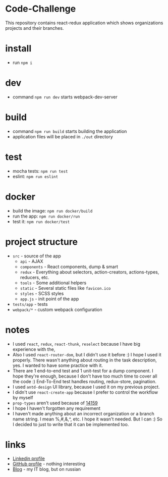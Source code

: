 # Code-Challenge

This repository contains react-redux application which shows organizations projects and their branches.

# install

- run `npm i`

# dev

- command `npm run dev` starts webpack-dev-server

# build

- command `npm run build` starts building the application
- application files will be placed in `./out` directory

# test

- mocha tests: `npm run test`
- eslint: `npm run eslint`

# docker

- build the image: `npm run docker/build`
- run the app: `npm run docker/run`
- test it: `npm run docker/test`

# project structure

- `src` - source of the app
	- `api` - AJAX
	- `components` - React components, dump & smart
	- `redux` - Everything about selectors, action-creators, actions-types, reducers, etc.
	- `tools` - Some additional helpers
	- `static` - Several static files like `favicon.ico`
	- `styles` - SCSS styles
	- `app.js` - init point of the app
- `tests/app` - tests
- `webpack/*` - custom webpack configuration

# notes

- I used `react`, `redux`, `react-thunk`, `reselect` because I have big experience with the,
- Also I used `react-router-dom`, but I didn't use it before :) I hope I used it properly. There wasn't anything about routing in the task description, yes. I wanted to have some practice with it.
- There are 1 end-to-end test and 1 unit-test for a dump component. I hope they're enough, because I don't have too much time to cover all the code :) End-To-End test handles routing, redux-store, pagination.
- I used `antd-design` UI library, because I used it on my previous project.
- I didn't use `react-create-app` because I prefer to control the workflow by myself
- `prop-types` aren't used because of [14159](https://github.com/facebook/react/issues/14159)
- I hope I haven't forgotten any requirement
- I haven't made anything about an incorrect organization or a branch name string. I mean %,#,&,^, etc. I hope it wasn't needed. But I can :) So I decided to just to write that it can be implemented too.

# links

- [Linkedin profile](https://linkedin.com/in/faiwer/)
- [GitHub profile](https://github.com/faiwer) - nothing interesting
- [Blog](https://faiwer.ru/) - my IT blog, but on russian